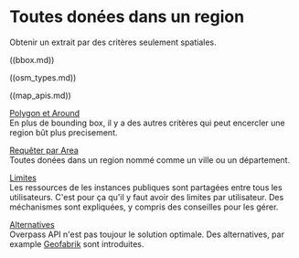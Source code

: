 Toutes donées dans un region
============================

Obtenir un extrait par des critères seulement spatiales.

((bbox.md))

((osm_types.md))

((map_apis.md))

[Polygon et Around](polygon.md)  
En plus de bounding box, il y a des autres critères qui peut encercler une region bût plus precisement.

[Requêter par Area](area.md)  
Toutes donées dans un region nommé comme un ville ou un département.

[Limites](limits.md)  
Les ressources de les instances publiques sont partagées entre tous les utilisateurs.
C'est pour ça qu'il y faut avoir des limites par utilisateur.
Des méchanismes sont expliquées, y compris des conseilles pour les gérer.

[Alternatives](other_sources.md)  
Overpass API n'est pas toujour le solution optimale.
Des alternatives, par example [Geofabrik](https://download.geofabrik.de/) sont introduites.
